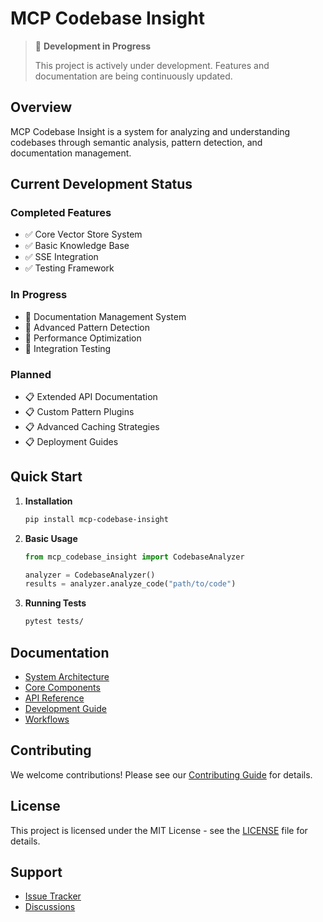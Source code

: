# MCP Codebase Insight

> 🚧 **Development in Progress** 
> 
> This project is actively under development. Features and documentation are being continuously updated.

## Overview

MCP Codebase Insight is a system for analyzing and understanding codebases through semantic analysis, pattern detection, and documentation management.

## Current Development Status

### Completed Features
- ✅ Core Vector Store System
- ✅ Basic Knowledge Base
- ✅ SSE Integration
- ✅ Testing Framework

### In Progress
- 🔄 Documentation Management System
- 🔄 Advanced Pattern Detection
- 🔄 Performance Optimization
- 🔄 Integration Testing

### Planned
- 📋 Extended API Documentation
- 📋 Custom Pattern Plugins
- 📋 Advanced Caching Strategies
- 📋 Deployment Guides

## Quick Start

1. **Installation**
   ```bash
   pip install mcp-codebase-insight
   ```

2. **Basic Usage**
   ```python
   from mcp_codebase_insight import CodebaseAnalyzer
   
   analyzer = CodebaseAnalyzer()
   results = analyzer.analyze_code("path/to/code")
   ```

3. **Running Tests**
   ```bash
   pytest tests/
   ```

## Documentation

- [System Architecture](docs/system_architecture/README.md)
- [Core Components](docs/components/README.md)
- [API Reference](docs/api/README.md)
- [Development Guide](docs/development/README.md)
- [Workflows](docs/workflows/README.md)

## Contributing

We welcome contributions! Please see our [Contributing Guide](CONTRIBUTING.md) for details.

## License

This project is licensed under the MIT License - see the [LICENSE](LICENSE) file for details.

## Support

- [Issue Tracker](https://github.com/modelcontextprotocol/mcp-codebase-insight/issues)
- [Discussions](https://github.com/modelcontextprotocol/mcp-codebase-insight/discussions)
